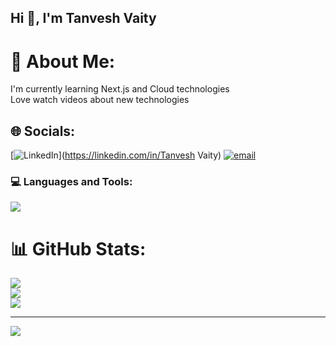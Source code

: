 ## Hi 👋, I'm Tanvesh Vaity

# 💫 About Me:
I'm currently learning Next.js and Cloud technologies<br>Love watch videos about new technologies


## 🌐 Socials:
[![LinkedIn](https://img.shields.io/badge/LinkedIn-%230077B5.svg?logo=linkedin&logoColor=white)](https://linkedin.com/in/Tanvesh Vaity) [![email](https://img.shields.io/badge/Email-D14836?logo=gmail&logoColor=white)](mailto:tanveshvaity99@gmail.com) 

<h3 align="left">💻 Languages and Tools:</h3>
<p align="left">
    <a href="https://skillicons.dev">
        <img src="https://skillicons.dev/icons?i=git,aws,bootstrap,express,java,js,linux,mongodb,nextjs,postgres, react, ts, tailwind" />
    </a>
</p>

# 📊 GitHub Stats:
![](https://github-readme-stats.vercel.app/api?username=TanveshVaity&theme=dark&hide_border=false&include_all_commits=true&count_private=false)<br/>
![](https://nirzak-streak-stats.vercel.app/?user=TanveshVaity&theme=dark&hide_border=false)<br/>
![](https://github-readme-stats.vercel.app/api/top-langs/?username=TanveshVaity&theme=dark&hide_border=false&include_all_commits=true&count_private=false&layout=compact)

---
[![](https://visitcount.itsvg.in/api?id=TanveshVaity&icon=0&color=0)](https://visitcount.itsvg.in)

<!-- Proudly created with GPRM ( https://gprm.itsvg.in ) -->

<!--
**TanveshVaity/TanveshVaity** is a ✨ _special_ ✨ repository because its `README.md` (this file) appears on your GitHub profile.

Here are some ideas to get you started:

- 🔭 I’m currently working on ...
- 🌱 I’m currently learning ...
- 👯 I’m looking to collaborate on ...
- 🤔 I’m looking for help with ...
- 💬 Ask me about ...
- 📫 How to reach me: ...
- 😄 Pronouns: ...
- ⚡ Fun fact: ...
-->
